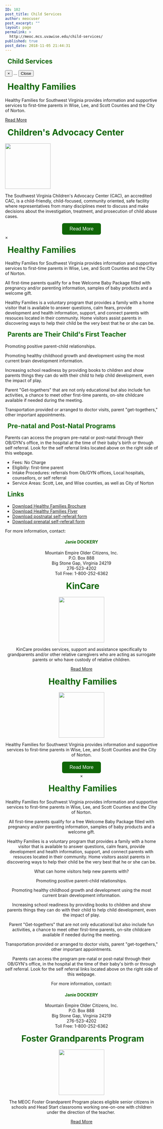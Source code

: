 ```yaml
---
ID: 102
post_title: Child Services
author: meocuser
post_excerpt: ""
layout: page
permalink: >
  http://meoc.mcs.uvawise.edu/child-services/
published: true
post_date: 2018-11-05 21:44:31
---
```

<h2>Child Services</h2>		
			<!-- Latest compiled and minified CSS -->
<link rel="stylesheet" href="https://maxcdn.bootstrapcdn.com/bootstrap/3.3.7/css/bootstrap.min.css">
<!-- jQuery library -->
<!-- Latest compiled JavaScript -->
<!-- Modal -->
        <button type="button" data-dismiss="modal" aria-label="Close">
          &times;
        </button>
        ...
        <button type="button" data-dismiss="modal">Close</button>
			<h1>Healthy Families</h1>		
		<p>Healthy Families for Southwest Virginia provides information and supportive services to first-time parents in Wise, Lee, and Scott Counties and the City of Norton.</p>		
			<a href="#" role="button">
						Read More
					</a>
			<h1>Children's Advocacy Center</h1>		
										<img width="150" height="150" src="http://meoc.mcs.uvawise.edu/wp-content/uploads/2018/11/ChildrenAdvocacy1-150x150.jpg" alt="" />											
		<p>The Southwest Virginia Children's Advocacy Center (CAC), an accredited CAC, is a child-friendly, child-focused, community oriented, safe facility where representatives from many disciplines meet to discuss and make decisions about the investigation, treatment, and prosecution of child abuse cases.</p>		
<style>
h4 {
	color: #0f6606;
}
.card {
    box-shadow: 0 4px 8px 0 rgba(0,0,0,0.2);
    transition: 0.3s;
    width: 500px;
    border-radius: 5px;
}
.card:hover {
    box-shadow: 0 8px 16px 0 rgba(0,0,0,0.2);
}
.container {
    padding: 4px 16px;
    text-align: left;
}
/* The Modal (background) */
.modal {
    display: none; /* Hidden by default */
    position: fixed; /* Stay in place */
    z-index: 1; /* Sit on top */
    padding-top: 100px; /* Location of the box */
    left: 0;
    top: 0;
    width: 100%; /* Full width */
    height: 100%; /* Full height */
    overflow: auto; /* Enable scroll if needed */
    background-color: rgb(0,0,0); /* Fallback color */
    background-color: rgba(0,0,0,0.4); /* Black w/ opacity */
}
/* Modal Content */
.modal-content {
    position: relative;
    background: #FFF;
    margin: auto;
    padding: 0;
    border: 1px solid #888;
    width: 90%;
    box-shadow: 0 4px 8px 0 rgba(0,0,0,0.2),0 6px 20px 0 rgba(0,0,0,0.19);
    -webkit-animation-name: animatetop;
    -webkit-animation-duration: 0.4s;
    animation-name: animatetop;
    animation-duration: 0.4s
}
/* Add Animation */
@-webkit-keyframes animatetop {
    from {top:-300px; opacity:0} 
    to {top:0; opacity:1}
}
@keyframes animatetop {
    from {top:-300px; opacity:0}
    to {top:0; opacity:1}
}
/* The Close Button */
.close {
    color: #0f6606;
    float: right;
    font-size: 28px;
    font-weight: bold;
}
.close:hover,
.close:focus {
    color: #5cb85c;
    text-decoration: none;
    cursor: pointer;
}
.modal-header {
    padding: 2px 16px;
    color: #0f6606;
}
h1, h2 {
    color: #0f6606;
    margin-top: 16px;
    margin-left: 8px;
}
.modal-body {
    padding: 2px 16px;
    color:#222;
}
#myBtn2:hover {
    background: #008000;
}
#myBtn2 {
    background: #0f6606;
    color: #FFF;
    font-size: 16px;
    padding: 10px 24px;
    border-radius: 6px;
    border: none;
}
</style>
<center>
<button id="myBtn">Read More</button>
</center>
<!-- The Modal -->
  <!-- Modal content -->
      &times;
      <h1>Healthy Families</h1>
        <p>Healthy Families for Southwest Virginia provides information and supportive services to first-time parents in Wise, Lee, and Scott Counties and the City of Norton. 
        </p>
        <p>All first-time parents qualify for a free Welcome Baby Package filled with pregnancy and/or parenting information, samples of baby products and a welcome gift.
        </p>
        <p>Healthy Families is a voluntary program that provides a family with a home visitor that is available to answer questions, calm fears, provide development and health information, support, and connect parents with resouces located in their community.  Home visitors assist parents in discovering ways to help their child be the very best that he or she can be. </p>
        <h2> Parents are Their Child's First Teacher</h2>
        <p> Promoting positive parent-child relationships.</p>
        <p>Promoting healthy childhood growth and development using the most current brain development information.</p>
        <p>Increasing school readiness by providing books to children and show parents things they can do with their child to help child development, even the impact of play.</p>
        <p>Parent "Get-togethers" that are not only educational but also include fun activities, a chance to meet other first-time parents, on-site childcare available if needed during the meeting.</p>
        <p>Transportation provided or arranged to doctor visits, parent "get-togethers," other important appointments.</p>
        <h2>Pre-natal and Post-Natal Programs</h2>
        <p>Parents can access the program pre-natal or post-natal through their OB/GYN's office, in the hospital at the time of their baby's birth or through self referral.  Look for the self referral links located above on the right side of this webpage.
            <ul>
                <li> Fees: No Charge</li>
                <li>Eligibiliy: first-time parent</li>
                <li>Intake Procedures: referrals from Ob/GYN offices, Local hospitals, counsellors, or self referral</li>
                <li>Service Areas: Scott, Lee, and Wise counties, as well as City of Norton</li>
            </ul>
        </p>
        <h2> Links</h2>
        <ul>
            <li><a href="http://www.meoc.org/Healthy%20Families%20Brochure.pdf">Download Healthy Families Brochure</a></li>
            <li><a href="http://www.meoc.org/Healthy%20Families%20Flyer.pdf">Download Healthy Families Flyer</a></li></li>
            <li><a href="http://www.meoc.org/postnatal.pdf">Download postnatal self-referall form</a></li></li></li>
            <li><a href="http://www.meoc.org/prenatal.pdf">Download prenatal self-referall form</a></li></li></li>
        </ul>
       <p>For more information, contact:</p>
       <center>
            <center><h4><b>Janie DOCKERY</b></h4> 
            <p>Mountain Empire Older Citizens, Inc.<br>
                P.O. Box 888<br>
                Big Stone Gap, Virginia  24219<br>
                276-523-4202<br>
                Toll Free:  1-800-252-6362<br>
        </center>
        </ul>
			<h1>KinCare</h1>		
										<img width="150" height="150" src="http://meoc.mcs.uvawise.edu/wp-content/uploads/2018/11/KinCare1-150x150.jpg" alt="" />											
		<p>KinCare provides services, support and assistance specifically to grandparents and/or other relative caregivers who are acting as surrogate parents or who have custody of relative children.</p>		
			<a href="#" role="button">
						Read More
					</a>
			<h1>Healthy Families</h1>		
										<img width="150" height="150" src="http://meoc.mcs.uvawise.edu/wp-content/uploads/2018/11/HealthyFamilies1-150x150.jpg" alt="" />											
		<p>Healthy Families for Southwest Virginia provides information and supportive services to first-time parents in Wise, Lee, and Scott Counties and the City of Norton.</p>		
<style>
h4 {
	color: #0f6606;
}
.card {
    box-shadow: 0 4px 8px 0 rgba(0,0,0,0.2);
    transition: 0.3s;
    width: 500px;
    border-radius: 5px;
}
.card:hover {
    box-shadow: 0 8px 16px 0 rgba(0,0,0,0.2);
}
.container {
    padding: 4px 16px;
    text-align: left;
}
/* The Modal (background) */
.modal {
    display: none; /* Hidden by default */
    position: fixed; /* Stay in place */
    z-index: 1; /* Sit on top */
    padding-top: 100px; /* Location of the box */
    left: 0;
    top: 0;
    width: 100%; /* Full width */
    height: 100%; /* Full height */
    overflow: auto; /* Enable scroll if needed */
    background-color: rgb(0,0,0); /* Fallback color */
    background-color: rgba(0,0,0,0.4); /* Black w/ opacity */
}
/* Modal Content */
.modal-content {
    position: relative;
    background: #FFF;
    margin: auto;
    padding: 0;
    border: 1px solid #888;
    width: 90%;
    box-shadow: 0 4px 8px 0 rgba(0,0,0,0.2),0 6px 20px 0 rgba(0,0,0,0.19);
    -webkit-animation-name: animatetop;
    -webkit-animation-duration: 0.4s;
    animation-name: animatetop;
    animation-duration: 0.4s
}
/* Add Animation */
@-webkit-keyframes animatetop {
    from {top:-300px; opacity:0} 
    to {top:0; opacity:1}
}
@keyframes animatetop {
    from {top:-300px; opacity:0}
    to {top:0; opacity:1}
}
/* The Close Button */
.close {
    color: #0f6606;
    float: right;
    font-size: 28px;
    font-weight: bold;
}
.close:hover,
.close:focus {
    color: #5cb85c;
    text-decoration: none;
    cursor: pointer;
}
.modal-header {
    padding: 2px 16px;
    color: #0f6606;
}
h1, h2 {
    color: #0f6606;
    margin-top: 16px;
    margin-left: 8px;
}
.modal-body {
    padding: 2px 16px;
    color:#222;
}
#myBtn:hover {
    background: #008000;
}
#myBtn {
    background: #0f6606;
    color: #FFF;
    font-size: 16px;
    padding: 10px 24px;
    border-radius: 6px;
    border: none;
}
</style>
<center>
<button id="myBtn2">Read More</button>
</center>
<!-- The Modal -->
  <!-- Modal content -->
      &times;
      <h1>Healthy Families</h1>
        <p>Healthy Families for Southwest Virginia provides information and supportive services to first-time parents in Wise, Lee, and Scott Counties and the City of Norton. 
        </p>
        <p>All first-time parents qualify for a free Welcome Baby Package filled with pregnancy and/or parenting information, samples of baby products and a welcome gift.
        </p>
        <p>Healthy Families is a voluntary program that provides a family with a home visitor that is available to answer questions, calm fears, provide development and health information, support, and connect parents with resouces located in their community.  Home visitors assist parents in discovering ways to help their child be the very best that he or she can be. </p>
        <p>
            What can home visitors help new parents with?
        </p>
        <p>
            Promoting positive parent-child relationships.
        </p>
        <p>
            Promoting healthy childhood growth and development using the most current brain development information.
        </p>
        <p>Increasing school readiness by providing books to children and show parents things they can do with their child to help child development, even the impact of play.
        </p>
        <p>Parent "Get-togethers" that are not only educational but also include fun activities, a chance to meet other first-time parents, on-site childcare available if needed during the meeting.
        </p>
        <p>Transportation provided or arranged to doctor visits, parent "get-togethers," other important appointments.
    </p>
    <p>Parents can access the program pre-natal or post-natal through their OB/GYN's office, in the hospital at the time of their baby's birth or through self referral.  Look for the self referral links located above on the right side of this webpage.
        </p>
       <p>For more information, contact:</p>
       <center>
            <center><h4><b>Janie DOCKERY</b></h4> 
            <p>Mountain Empire Older Citizens, Inc.<br>
                P.O. Box 888<br>
                Big Stone Gap, Virginia  24219<br>
                276-523-4202<br>
                Toll Free:  1-800-252-6362<br>
        </center>
        </ul>
			<h1>Foster Grandparents Program</h1>		
										<img width="150" height="150" src="http://meoc.mcs.uvawise.edu/wp-content/uploads/2018/11/Children.png" alt="" />											
		<p>The MEOC Foster Grandparent Program places eligible senior citizens in schools and Head Start classrooms working one-on-one with children under the direction of the teacher. </p>		
			<a href="#" role="button">
						Read More
					</a>